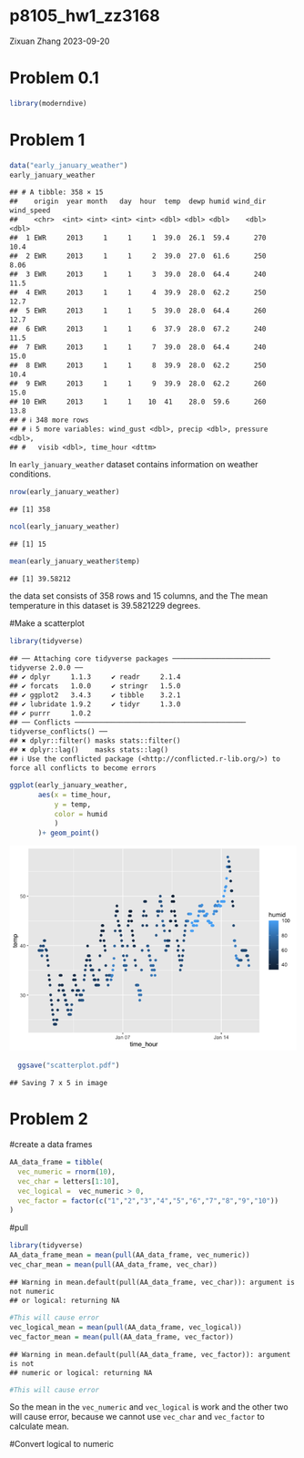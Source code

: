 p8105_hw1_zz3168
================
Zixuan Zhang
2023-09-20

# Problem 0.1

``` r
library(moderndive)
```

# Problem 1

``` r
data("early_january_weather")
early_january_weather
```

    ## # A tibble: 358 × 15
    ##    origin  year month   day  hour  temp  dewp humid wind_dir wind_speed
    ##    <chr>  <int> <int> <int> <int> <dbl> <dbl> <dbl>    <dbl>      <dbl>
    ##  1 EWR     2013     1     1     1  39.0  26.1  59.4      270      10.4 
    ##  2 EWR     2013     1     1     2  39.0  27.0  61.6      250       8.06
    ##  3 EWR     2013     1     1     3  39.0  28.0  64.4      240      11.5 
    ##  4 EWR     2013     1     1     4  39.9  28.0  62.2      250      12.7 
    ##  5 EWR     2013     1     1     5  39.0  28.0  64.4      260      12.7 
    ##  6 EWR     2013     1     1     6  37.9  28.0  67.2      240      11.5 
    ##  7 EWR     2013     1     1     7  39.0  28.0  64.4      240      15.0 
    ##  8 EWR     2013     1     1     8  39.9  28.0  62.2      250      10.4 
    ##  9 EWR     2013     1     1     9  39.9  28.0  62.2      260      15.0 
    ## 10 EWR     2013     1     1    10  41    28.0  59.6      260      13.8 
    ## # ℹ 348 more rows
    ## # ℹ 5 more variables: wind_gust <dbl>, precip <dbl>, pressure <dbl>,
    ## #   visib <dbl>, time_hour <dttm>

In `early_january_weather` dataset contains information on weather
conditions.

``` r
nrow(early_january_weather)
```

    ## [1] 358

``` r
ncol(early_january_weather)
```

    ## [1] 15

``` r
mean(early_january_weather$temp)
```

    ## [1] 39.58212

the data set consists of 358 rows and 15 columns, and the The mean
temperature in this dataset is 39.5821229 degrees.

\#Make a scatterplot

``` r
library(tidyverse)
```

    ## ── Attaching core tidyverse packages ──────────────────────── tidyverse 2.0.0 ──
    ## ✔ dplyr     1.1.3     ✔ readr     2.1.4
    ## ✔ forcats   1.0.0     ✔ stringr   1.5.0
    ## ✔ ggplot2   3.4.3     ✔ tibble    3.2.1
    ## ✔ lubridate 1.9.2     ✔ tidyr     1.3.0
    ## ✔ purrr     1.0.2     
    ## ── Conflicts ────────────────────────────────────────── tidyverse_conflicts() ──
    ## ✖ dplyr::filter() masks stats::filter()
    ## ✖ dplyr::lag()    masks stats::lag()
    ## ℹ Use the conflicted package (<http://conflicted.r-lib.org/>) to force all conflicts to become errors

``` r
ggplot(early_january_weather, 
       aes(x = time_hour,
           y = temp,
           color = humid
           )
       )+ geom_point() 
```

![](p8105_hw1_zz3168_files/figure-gfm/unnamed-chunk-4-1.png)<!-- -->

``` r
  ggsave("scatterplot.pdf")
```

    ## Saving 7 x 5 in image

# Problem 2

\#create a data frames

``` r
AA_data_frame = tibble(
  vec_numeric = rnorm(10),
  vec_char = letters[1:10],
  vec_logical =  vec_numeric > 0,
  vec_factor = factor(c("1","2","3","4","5","6","7","8","9","10"))
)
```

\#pull

``` r
library(tidyverse)
AA_data_frame_mean = mean(pull(AA_data_frame, vec_numeric))
vec_char_mean = mean(pull(AA_data_frame, vec_char))
```

    ## Warning in mean.default(pull(AA_data_frame, vec_char)): argument is not numeric
    ## or logical: returning NA

``` r
#This will cause error
vec_logical_mean = mean(pull(AA_data_frame, vec_logical))
vec_factor_mean = mean(pull(AA_data_frame, vec_factor))
```

    ## Warning in mean.default(pull(AA_data_frame, vec_factor)): argument is not
    ## numeric or logical: returning NA

``` r
#This will cause error
```

So the mean in the `vec_numeric` and `vec_logical` is work and the other
two will cause error, because we cannot use `vec_char` and `vec_factor`
to calculate mean.

\#Convert logical to numeric
